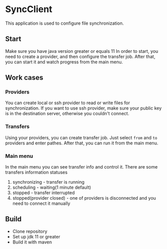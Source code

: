 # SyncClient

  This application is used to configure file synchronization.

## Start

  Make sure you have java version greater or equals 11
In order to start, you need to create a provider, and then configure the transfer job.
After that, you can start it and watch progress from the main menu.

## Work cases

### Providers

   You can create local or ssh provider to read or write files for synchronization.
 If you want to use ssh provider, make sure your public key is in the destination server,
 otherwise you couldn't connect.

### Transfers

  Using your providers, you can create transfer job. Just select `from` and `to` providers and enter pathes.
After that, you can run it from the main menu.

### Main menu

  In the main menu you can see transfer info and control it.
There are some transfers information statuses
 1. synchronizing - transfer is running
 2. scheduling - waiting(1 minute default)
 3. stopped - transfer interrupted
 4. stopped(provider closed) - one of providers is disconnected and you need to connect it manually

## Build

- Clone repository
- Set up jdk 11 or greater
- Build it with maven



